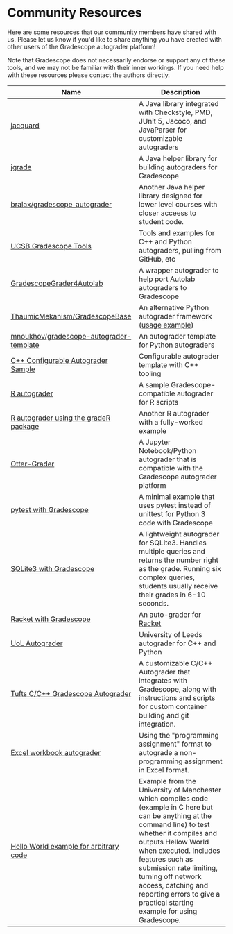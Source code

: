 # Community Resources

Here are some resources that our community members have shared with
us. Please let us know if you'd like to share anything you have
created with other users of the Gradescope autograder platform!

Note that Gradescope does not necessarily endorse or support any of
these tools, and we may not be familiar with their inner workings. If
you need help with these resources please contact the authors
directly.

Name | Description
-----| -----------
[jacquard](https://github.com/espertus/jacquard) | A Java library integrated with Checkstyle, PMD, JUnit 5, Jacoco, and JavaParser for customizable autograders
[jgrade](https://github.com/tkutche1/jgrade) | A Java helper library for building autograders for Gradescope
[bralax/gradescope_autograder](https://github.com/bralax/gradescope_autograder) | Another Java helper library designed for lower level courses with closer acceess to student code.
[UCSB Gradescope Tools](https://ucsb-gradescope-tools.github.io/) | Tools and examples for C++ and Python autograders, pulling from GitHub, etc
[GradescopeGrader4Autolab](https://github.com/xyzisinus/GradescopeGrader4Autolab) | A wrapper autograder to help port Autolab autograders to Gradescope
[ThaumicMekanism/GradescopeBase](https://github.com/ThaumicMekanism/GradescopeBase) | An alternative Python autograder framework ([usage example](https://github.com/ThaumicMekanism/GradescopeBaseAG))
[mnoukhov/gradescope-autograder-template](https://github.com/mnoukhov/gradescope-autograder-template) | An autograder template for Python autograders
[C++ Configurable Autograder Sample](https://github.com/UgiR/gradescope-autograde-cpp) | Configurable autograder template with C++ tooling
[R autograder](https://github.com/guerzh/r_autograde_gradescope) | A sample Gradescope-compatible autograder for R scripts
[R autograder using the gradeR package](https://github.com/tbrown122387/Using-gradeR-for-the-Gradescope-Autograder) | Another R autograder with a fully-worked example
[Otter-Grader](https://otter-grader.readthedocs.io/) | A Jupyter Notebook/Python autograder that is compatible with the Gradescope autograder platform
[pytest with Gradescope](https://github.com/GRudolph/autograder_samples/tree/master/python3-pytest) | A minimal example that uses pytest instead of unittest for Python 3 code with Gradescope
[SQLite3 with Gradescope](https://github.com/scotpatti/SQLiteAutograder) | A lightweight autograder for SQLite3. Handles multiple queries and returns the number right as the grade. Running six complex queries, students usually receive their grades in 6-10 seconds. 
[Racket with Gradescope](https://github.com/shriram/gradescope-racket) | An auto-grader for [Racket](https://racket-lang.org/)
[UoL Autograder](https://uol-autograder.readthedocs.io/en/latest/) | University of Leeds autograder for C++ and Python
[Tufts C/C++ Gradescope Autograder](https://gitlab.cs.tufts.edu/mrussell/gradescope-autograding) | A customizable C/C++ Autograder that integrates with Gradescope, along with instructions and scripts for custom container building and git integration.
[Excel workbook autograder](https://github.com/roleohibachi/excel-autograder) | Using the "programming assignment" format to autograde a non-programming assignment in Excel format.
[Hello World example for arbitrary code]([https://github.com/roleohibachi/excel-autograder](https://github.com/ALEX-CASSON-LAB/gradescope_c_helloworld)) | Example from the University of Manchester which compiles code (example in C here but can be anything at the command line) to test whether it compiles and outputs Hellow World when executed. Includes features such as submission rate limiting, turning off network access, catching and reporting errors to give a practical starting example for using Gradescope.
